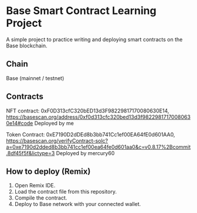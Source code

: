 # Base Smart Contract Learning Project

A simple project to practice writing and deploying smart contracts on the Base blockchain.

## Chain
Base (mainnet / testnet)

## Contracts
NFT contract: 0xF0D313cfC320bED13d3F98229817170080630E14, https://basescan.org/address/0xf0d313cfc320bed13d3f98229817170080630e14#code
Deployed by me

Token Contract: 0xE7190D2dDEd8b3bb741Cc1ef00EA64fE0d601AA0, 
https://basescan.org/verifyContract-solc?a=0xe7190d2dded8b3bb741cc1ef00ea64fe0d601aa0&c=v0.8.17%2Bcommit.8df45f5f&lictype=3
Deployed by mercury60

## How to deploy (Remix)
1. Open Remix IDE.
2. Load the contract file from this repository.
3. Compile the contract.
4. Deploy to Base network with your connected wallet.


